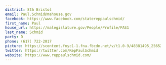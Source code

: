 ```yaml
---
district: 8th Bristol
email: Paul.Schmid@mahouse.gov
facebook: https://www.facebook.com/statereppaulschmid/
first_name: Paul
house_url: https://malegislature.gov/People/Profile/PAS1
last_name: Schmid
party: D
phone: (617) 722-2017
picture: https://scontent.fnyc1-1.fna.fbcdn.net/v/t1.0-9/48381495_2565283243512088_2138651670526033920_n.jpg?_nc_cat=105&_nc_ht=scontent.fnyc1-1.fna&oh=5f68c4645df6128369298c60bbae620d&oe=5C918DD7
twitter: https://twitter.com/RepPaulSchmid
website: https://www.reppaulschmid.com/
---
```

